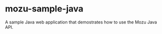 mozu-sample-java
================

A sample Java web application that demostrates how to use the Mozu Java API.
